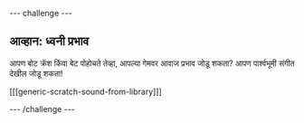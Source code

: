 \--- challenge \---

## आव्हान: ध्वनी प्रभाव

आपण बोट क्रॅश किंवा बेट पोहोचते तेव्हा, आपल्या गेमवर आवाज प्रभाव जोडू शकता? आपण पार्श्वभूमी संगीत देखील जोडू शकता!

[[[generic-scratch-sound-from-library]]]

\--- /challenge \---
